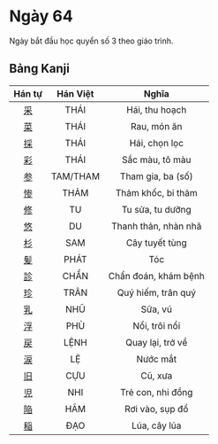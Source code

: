 <link href="styles.css" rel="stylesheet">

# Ngày 64

Ngày bắt đầu học quyển số 3 theo giáo trình.

## Bảng Kanji

| Hán tự | Hán Việt | Nghĩa |
| :---: | :---: | :---: |
| [<span class="stroke-order">采</span>](https://www.tiengnhatdongian.com/kanji/giai-nghia-kanji-%E9%87%87) | THÁI | Hái, thu hoạch |
| [<span class="stroke-order">菜</span>](https://www.tiengnhatdongian.com/kanji/giai-nghia-kanji-%E8%8F%9C) | THÁI | Rau, món ăn |
| [<span class="stroke-order">採</span>](https://www.tiengnhatdongian.com/kanji/giai-nghia-kanji-%E6%8E%A1) | THÁI | Hái, chọn lọc |
| [<span class="stroke-order">彩</span>](https://www.tiengnhatdongian.com/kanji/giai-nghia-kanji-%E5%BD%A9) | THÁI | Sắc màu, tô màu |
| [<span class="stroke-order">参</span>](https://www.tiengnhatdongian.com/kanji/giai-nghia-kanji-%E5%8F%82) | TAM/THAM | Tham gia, ba (số) |
| [<span class="stroke-order">惨</span>](https://www.tiengnhatdongian.com/kanji/giai-nghia-kanji-%E6%83%A8) | THẢM | Thảm khốc, bi thảm |
| [<span class="stroke-order">修</span>](https://www.tiengnhatdongian.com/kanji/giai-nghia-kanji-%E4%BF%AE) | TU | Tu sửa, tu dưỡng |
| [<span class="stroke-order">悠</span>](https://www.tiengnhatdongian.com/kanji/giai-nghia-kanji-%E6%82%A0) | DU | Thanh thản, nhàn nhã |
| [<span class="stroke-order">杉</span>](https://www.tiengnhatdongian.com/kanji/giai-nghia-kanji-%E6%9D%89) | SAM | Cây tuyết tùng |
| [<span class="stroke-order">髪</span>](https://www.tiengnhatdongian.com/kanji/giai-nghia-kanji-%E9%AB%AA) | PHÁT | Tóc |
| [<span class="stroke-order">診</span>](https://www.tiengnhatdongian.com/kanji/giai-nghia-kanji-%E8%A8%BA) | CHẨN | Chẩn đoán, khám bệnh |
| [<span class="stroke-order">珍</span>](https://www.tiengnhatdongian.com/kanji/giai-nghia-kanji-%E7%8F%8D) | TRÂN | Quý hiếm, trân quý |
| [<span class="stroke-order">乳</span>](https://www.tiengnhatdongian.com/kanji/giai-nghia-kanji-%E4%B9%B3) | NHŨ | Sữa, vú |
| [<span class="stroke-order">浮</span>](https://www.tiengnhatdongian.com/kanji/giai-nghia-kanji-%E6%B5%AE) | PHÙ | Nổi, trôi nổi |
| [<span class="stroke-order">戻</span>](https://www.tiengnhatdongian.com/kanji/giai-nghia-kanji-%E6%88%BB) | LỆNH | Quay lại, trở về |
| [<span class="stroke-order">涙</span>](https://www.tiengnhatdongian.com/kanji/giai-nghia-kanji-%E6%B6%99) | LỆ | Nước mắt |
| [<span class="stroke-order">旧</span>](https://www.tiengnhatdongian.com/kanji/giai-nghia-kanji-%E6%97%A7) | CỰU | Cũ, xưa |
| [<span class="stroke-order">児</span>](https://www.tiengnhatdongian.com/kanji/giai-nghia-kanji-%E5%85%90) | NHI | Trẻ con, nhi đồng |
| [<span class="stroke-order">陥</span>](https://www.tiengnhatdongian.com/kanji/giai-nghia-kanji-%E9%99%A5) | HÃM | Rơi vào, sụp đổ |
| [<span class="stroke-order">稲</span>](https://www.tiengnhatdongian.com/kanji/giai-nghia-kanji-%E7%A8%B2) | ĐẠO | Lúa, cây lúa |
